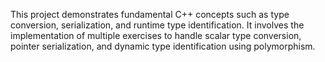 This project demonstrates fundamental C++ concepts such as type conversion, serialization, and runtime type identification. It involves the implementation of multiple exercises to handle scalar type conversion, pointer serialization, and dynamic type identification using polymorphism.

